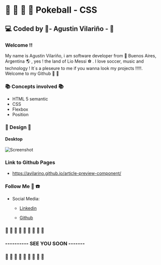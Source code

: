 # :space_invader: :space_invader: :space_invader: :space_invader: Pokeball - CSS 
## :computer: Coded by :saxophone:-   Agustin Vilariño -  :saxophone:

### Welcome !!
My name is Agustin Vilariño, i am software developer from :pushpin: Buenos Aires, Argentina :earth_americas: , yes ! the land of Lio Messi :soccer: .
I love soccer, music and technology ! It´s a pleseure to me if you wanna look my projects !!!!!.
Welcome to my Github  :wave: :wave:


### :books: Concepts involved :books:

* HTML 5 semantic
* CSS
* Flexbox
* Position

### :triangular_ruler: Design :triangular_ruler:

#### Desktop

![Screenshot](https://raw.githubusercontent.com/avilarino/pokeball-css-animation/master/images/design/pokeball.jpg)


### Link to Github Pages
 * https://avilarino.github.io/article-preview-component/


### Follow Me :raised_hands: :telephone:  

* Social Media: 
  * [Linkedin](https://www.linkedin.com/in/agust%C3%ADn-vilari%C3%B1o-17914564/)

  * [Github](https://github.com/avilarino)

  
###  :wave: :wave: :wave: :wave: :wave: :wave: :wave: :wave: :wave: 
### ---------- SEE YOU SOON -------
### :wave: :wave: :wave: :wave: :wave: :wave: :wave: :wave: :wave: 
